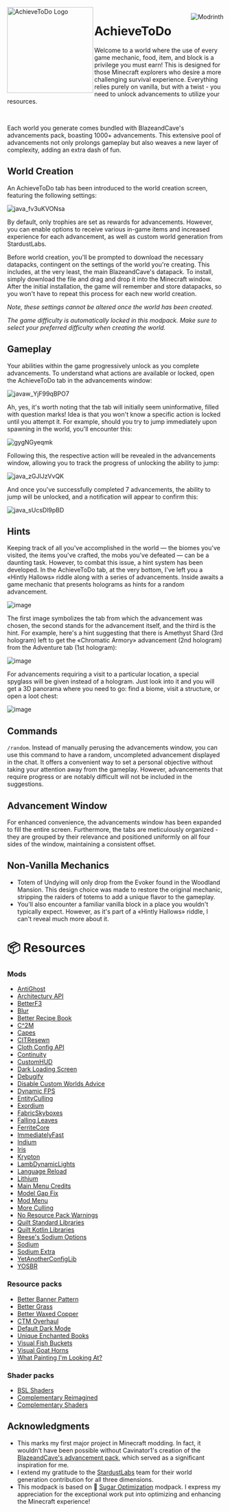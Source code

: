 <img src="https://github.com/diskree/AchieveToDo/blob/master/pack/icon.png" align="left" title="AchieveToDo" alt="AchieveToDo Logo" width="200" height=""/>

[<img src="https://github.com/modrinth/art/blob/main/Branding/Badge/badge-dark.svg" align="right" title="Download" alt="Modrinth"/>](https://modrinth.com/modpack/achievetodo)

# AchieveToDo

Welcome to a world where the use of every game mechanic, food, item, and block is a privilege you must earn! This is designed for those Minecraft explorers who desire a more challenging survival experience. Everything relies purely on vanilla, but with a twist - you need to unlock advancements to utilize your resources.

<br>

Each world you generate comes bundled with BlazeandCave's advancements pack, boasting 1000+ advancements. This extensive pool of advancements not only prolongs gameplay but also weaves a new layer of complexity, adding an extra dash of fun.

## World Creation

An AchieveToDo tab has been introduced to the world creation screen, featuring the following settings:

![java_fv3uKVONsa](https://github.com/diskree/AchieveToDo/assets/96978370/ea1ac4cb-c082-46bb-8f27-b5368b32e5a3)

By default, only trophies are set as rewards for advancements. However, you can enable options to receive various in-game items and increased experience for each advancement, as well as custom world generation from StardustLabs.

Before world creation, you'll be prompted to download the necessary datapacks, contingent on the settings of the world you're creating. This includes, at the very least, the main BlazeandCave's datapack. To install, simply download the file and drag and drop it into the Minecraft window. After the initial installation, the game will remember and store datapacks, so you won't have to repeat this process for each new world creation.

_Note, these settings cannot be altered once the world has been created._

_The game difficulty is automatically locked in this modpack. Make sure to select your preferred difficulty when creating the world._

## Gameplay

Your abilities within the game progressively unlock as you complete advancements. To understand what actions are available or locked, open the AchieveToDo tab in the advancements window:

![javaw_YjF99qBPO7](https://github.com/diskree/AchieveToDo/assets/96978370/641bfdd6-fa1f-4d0c-b9d3-c6442c05a0bd)

Ah, yes, it's worth noting that the tab will initially seem uninformative, filled with question marks! Idea is that you won't know a specific action is locked until you attempt it. For example, should you try to jump immediately upon spawning in the world, you'll encounter this:

![gygNGyeqmk](https://github.com/diskree/AchieveToDo/assets/96978370/1ef24d12-7c6b-48be-895f-16faa6436bb5)

Following this, the respective action will be revealed in the advancements window, allowing you to track the progress of unlocking the ability to jump:

![java_zGJlJzVvQK](https://github.com/diskree/AchieveToDo/assets/96978370/0bf08fbb-59ed-4f3f-ac3d-68f6025c884c)

And once you've successfully completed 7 advancements, the ability to jump will be unlocked, and a notification will appear to confirm this:

![java_sUcsDl9pBD](https://github.com/diskree/AchieveToDo/assets/96978370/70848bab-d72b-4341-b9c1-1e236d817de6)

## Hints

Keeping track of all you've accomplished in the world — the biomes you've visited, the items you've crafted, the mobs you've defeated — can be a daunting task. However, to combat this issue, a hint system has been developed. In the AchieveToDo tab, at the very bottom, I've left you a «Hintly Hallows» riddle along with a series of advancements. Inside awaits a game mechanic that presents holograms as hints for a random advancement.

![image](https://github.com/diskree/AchieveToDo-core/assets/96978370/2c419f00-8fe9-484b-b1e2-13f1f453639c)

The first image symbolizes the tab from which the advancement was chosen, the second stands for the advancement itself, and the third is the hint. For example, here's a hint suggesting that there is Amethyst Shard (3rd hologram) left to get the «Chromatic Armory» advancement (2nd hologram) from the Adventure tab (1st hologram):

![image](https://github.com/diskree/AchieveToDo-core/assets/96978370/6b0cc981-e600-4aa2-b851-72836bb340a0)

For advancements requiring a visit to a particular location, a special spyglass will be given instead of a hologram. Just look into it and you will get a 3D panorama where you need to go: find a biome, visit a structure, or open a loot chest:

![image](https://github.com/diskree/AchieveToDo-core/assets/96978370/e1f267f5-f45b-4133-8447-94d2b2090806)

## Commands

`/random`. Instead of manually perusing the advancements window, you can use this command to have a random, uncompleted advancement displayed in the chat. It offers a convenient way to set a personal objective without taking your attention away from the gameplay. However, advancements that require progress or are notably difficult will not be included in the suggestions.

## Advancement Window

For enhanced convenience, the advancements window has been expanded to fill the entire screen. Furthermore, the tabs are meticulously organized - they are grouped by their relevance and positioned uniformly on all four sides of the window, maintaining a consistent offset.

## Non-Vanilla Mechanics

- Totem of Undying will only drop from the Evoker found in the Woodland Mansion. This design choice was made to restore the original mechanic, stripping the raiders of totems to add a unique flavor to the gameplay.
- You'll also encounter a familiar vanilla block in a place you wouldn't typically expect. However, as it's part of a «Hintly Hallows» riddle, I can't reveal much more about it.

# 📦 Resources

### Mods

- [AntiGhost](https://github.com/gbl/AntiGhost)
- [Architectury API](https://github.com/architectury/architectury-api)
- [BetterF3](https://modrinth.com/mod/betterf3)
- [Blur](https://github.com/Motschen/Blur)
- [Better Recipe Book](https://github.com/mrshmllow/BetterRecipeBook)
- [C^2M](https://github.com/RelativityMC/C2ME-fabric)
- [Capes](https://github.com/CaelTheColher/Capes)
- [CITResewn](https://github.com/SHsuperCM/CITResewn)
- [Cloth Config API](https://github.com/shedaniel/ClothConfig/)
- [Continuity](https://github.com/PepperCode1/Continuity)
- [CustomHUD](https://github.com/Minenash/CustomHUD)
- [Dark Loading Screen](https://github.com/A5b84/dark-loading-screen)
- [Debugify](https://github.com/isXander/Debugify)
- [Disable Custom Worlds Advice](https://github.com/rdvdev2/DisableCustomWorldsAdvice)
- [Dynamic FPS](https://github.com/juliand665/Dynamic-FPS)
- [EntityCulling](https://github.com/tr7zw/EntityCulling)
- [Exordium](https://github.com/tr7zw/Exordium)
- [FabricSkyboxes](https://github.com/AMereBagatelle/fabricskyboxes)
- [Falling Leaves](https://github.com/RandomMcSomethin/fallingleaves)
- [FerriteCore](https://github.com/malte0811/FerriteCore)
- [ImmediatelyFast](https://github.com/RaphiMC/ImmediatelyFast)
- [Indium](https://github.com/comp500/Indium)
- [Iris](https://github.com/IrisShaders/Iris)
- [Krypton](https://github.com/astei/krypton)
- [LambDynamicLights](https://github.com/LambdAurora/LambDynamicLights)
- [Language Reload](https://github.com/Jerozgen/LanguageReload)
- [Lithium](https://github.com/CaffeineMC/lithium-fabric)
- [Main Menu Credits](https://github.com/isXander/main-menu-credits)
- [Model Gap Fix](https://github.com/MehVahdJukaar/modelfix-multi)
- [Mod Menu](https://github.com/TerraformersMC/ModMenu)
- [More Culling](https://github.com/fxmorin/moreculling)
- [No Resource Pack Warnings](https://github.com/SpaceWalkerRS/no-resource-pack-warnings)
- [Quilt Standard Libraries](https://github.com/QuiltMC/quilt-standard-libraries)
- [Quilt Kotlin Libraries](https://github.com/QuiltMC/quilt-kotlin-libraries)
- [Reese's Sodium Options](https://github.com/FlashyReese/reeses-sodium-options)
- [Sodium](https://github.com/CaffeineMC/sodium-fabric/)
- [Sodium Extra](https://github.com/FlashyReese/sodium-extra-fabric)
- [YetAnotherConfigLib](https://github.com/isXander/YetAnotherConfigLib)
- [YOSBR](https://github.com/shedaniel/your-options-shall-be-respected)

### Resource packs

- [Better Banner Pattern](https://www.planetminecraft.com/texture-pack/banner-pattern-new/)
- [Better Grass](https://modrinth.com/resourcepack/bettergrass)
- [Better Waxed Copper](https://www.curseforge.com/minecraft/texture-packs/better-waxed-copper)
- [CTM Overhaul](https://modrinth.com/resourcepack/ctm-overhaul)
- [Default Dark Mode](https://github.com/xnebulr/Minecraft-Default-Dark-Mode)
- [Unique Enchanted Books](https://www.curseforge.com/minecraft/texture-packs/unique-enchanted-books)
- [Visual Fish Buckets](https://www.curseforge.com/minecraft/texture-packs/visual-fish-buckets)
- [Visual Goat Horns](https://www.curseforge.com/minecraft/texture-packs/visual-goat-horns)
- [What Painting I'm Looking At?](https://www.planetminecraft.com/texture-pack/what-painting-i-m-looking-at/)

### Shader packs

- [BSL Shaders](https://www.curseforge.com/minecraft/customization/bsl-shaders)
- [Complementary Reimagined](https://www.curseforge.com/minecraft/customization/complementary-reimagined)
- [Complementary Shaders](https://www.curseforge.com/minecraft/customization/complementary-shaders)

## Acknowledgments

- This marks my first major project in Minecraft modding. In fact, it wouldn't have been possible without Cavinator1's creation of the [BlazeandCave's advancement pack](https://www.planetminecraft.com/data-pack/blazeandcave-s-advancements-pack-1-12/), which served as a significant inspiration for me.
- I extend my gratitude to the [StardustLabs](https://www.stardustlabs.net/) team for their world generation contribution for all three dimensions.
- This modpack is based on 💜 [Sugar Optimization](https://modrinth.com/modpack/sugar) modpack. I express my appreciation for the exceptional work put into optimizing and enhancing the Minecraft experience!
